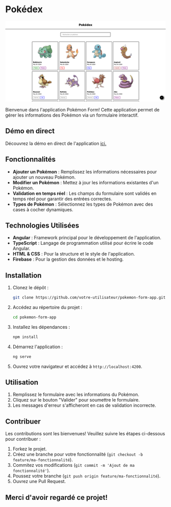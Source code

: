 # Pokédex

![Pokémon Form App](./src/assets/images/pokedex.png)

Bienvenue dans l'application Pokémon Form! Cette application permet de gérer les informations des Pokémon via un formulaire interactif.

## Démo en direct

Découvrez la démo en direct de l'application [ici.](https://ng-pokemon-app-ca2d5.web.app)

## Fonctionnalités

- **Ajouter un Pokémon** : Remplissez les informations nécessaires pour ajouter un nouveau Pokémon.
- **Modifier un Pokémon** : Mettez à jour les informations existantes d'un Pokémon.
- **Validation en temps réel** : Les champs du formulaire sont validés en temps réel pour garantir des entrées correctes.
- **Types de Pokémon** : Sélectionnez les types de Pokémon avec des cases à cocher dynamiques.

## Technologies Utilisées

- **Angular** : Framework principal pour le développement de l'application.
- **TypeScript** : Langage de programmation utilisé pour écrire le code Angular.
- **HTML & CSS** : Pour la structure et le style de l'application.
- **Firebase** : Pour la gestion des données et le hosting.

## Installation

1. Clonez le dépôt :
   ```bash
   git clone https://github.com/votre-utilisateur/pokemon-form-app.git
   ```
2. Accédez au répertoire du projet :
   ```bash
   cd pokemon-form-app
   ```
3. Installez les dépendances :
   ```bash
   npm install
   ```
4. Démarrez l'application :
   ```bash
   ng serve
   ```
5. Ouvrez votre navigateur et accédez à `http://localhost:4200`.

## Utilisation

1. Remplissez le formulaire avec les informations du Pokémon.
2. Cliquez sur le bouton "Valider" pour soumettre le formulaire.
3. Les messages d'erreur s'afficheront en cas de validation incorrecte.

## Contribuer

Les contributions sont les bienvenues! Veuillez suivre les étapes ci-dessous pour contribuer :

1. Forkez le projet.
2. Créez une branche pour votre fonctionnalité (`git checkout -b feature/ma-fonctionnalité`).
3. Commitez vos modifications (`git commit -m 'Ajout de ma fonctionnalité'`).
4. Poussez votre branche (`git push origin feature/ma-fonctionnalité`).
5. Ouvrez une Pull Request.

## Merci d'avoir regardé ce projet!

